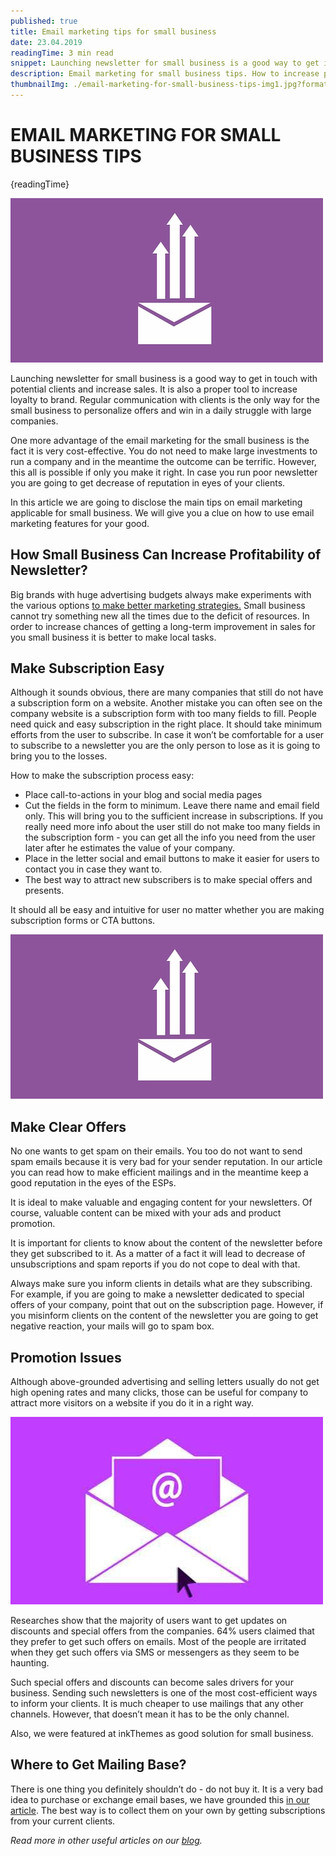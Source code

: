 ```yaml
---
published: true
title: Email marketing tips for small business
date: 23.04.2019
readingTime: 3 min read
snippet: Launching newsletter for small business is a good way to get in touch with potential clients and increase sales. It is also a proper tool to increase loyalty to brand. Regular communication with clients is the only way for the small business to personalize offers and win in a daily struggle with large companies.
description: Email marketing for small business tips. How to increase profitability of newsletter. Promotion issues. Where to get mailing base.
thumbnailImg: ./email-marketing-for-small-business-tips-img1.jpg?format=jpg&width=880
---
```


# EMAIL MARKETING FOR SMALL BUSINESS TIPS

{readingTime}

![Email Marketing Tips](./email-marketing-for-small-business-tips-img1.jpg?format=webp;jpg;png;avif&srcset&width=880)

Launching newsletter for small business is a good way to get in touch with potential clients and increase sales. It is also a proper tool to increase loyalty to brand. Regular communication with clients is the only way for the small business to personalize offers and win in a daily struggle with large companies.

One more advantage of the email marketing for the small business is the fact it is very cost-effective. You do not need to make large investments to run a company and in the meantime the outcome can be terrific. However, this all is possible if only you make it right. In case you run poor newsletter you are going to get decrease of reputation in eyes of your clients.

In this article we are going to disclose the main tips on email marketing applicable for small business. We will give you a clue on how to use email marketing features for your good.

## How Small Business Can Increase Profitability of Newsletter?

Big brands with huge advertising budgets always make experiments with the various options [to make better marketing strategies.](https://mailcheck.co/blog/great-ideas-for-your-email-marketing-strategy) Small business cannot try something new all the times due to the deficit of resources. In order to increase chances of getting a long-term improvement in sales for you small business it is better to make local tasks.

## Make Subscription Easy

Although it sounds obvious, there are many companies that still do not have a subscription form on a website. Another mistake you can often see on the company website is a subscription form with too many fields to fill. People need quick and easy subscription in the right place. It should take minimum efforts from the user to subscribe. In case it won’t be comfortable for a user to subscribe to a newsletter you are the only person to lose as it is going to bring you to the losses.

How to make the subscription process easy:

- Place call-to-actions in your blog and social media pages
- Cut the fields in the form to minimum. Leave there name and email field only. This will bring you to the sufficient increase in subscriptions. If you really need more info about the user still do not make too many fields in the subscription form - you can get all the info you need from the user later after he estimates the value of your company.
- Place in the letter social and email buttons to make it easier for users to contact you in case they want to.
- The best way to attract new subscribers is to make special offers and presents.

It should all be easy and intuitive for user no matter whether you are making subscription forms or CTA buttons.

![Email Marketing for Small Business](./email-marketing-for-small-business-tips-img1.jpg?format=webp;jpg;png;avif&srcset&width=880)

## Make Clear Offers

No one wants to get spam on their emails. You too do not want to send spam emails because it is very bad for your sender reputation. In our article you can read how to make efficient mailings and in the meantime keep a good reputation in the eyes of the ESPs.

It is ideal to make valuable and engaging content for your newsletters. Of course, valuable content can be mixed with your ads and product promotion.

It is important for clients to know about the content of the newsletter before they get subscribed to it. As a matter of a fact it will lead to decrease of unsubscriptions and spam reports if you do not cope to deal with that.

Always make sure you inform clients in details what are they subscribing. For example, if you are going to make a newsletter dedicated to special offers of your company, point that out on the subscription page. However, if you misinform clients on the content of the newsletter you are going to get negative reaction, your mails will go to spam box.

## Promotion Issues

Although above-grounded advertising and selling letters usually do not get high opening rates and many clicks, those can be useful for company to attract more visitors on a website if you do it in a right way.

![Email Marketing Tips](./email-marketing-for-small-business-tips-img2.jpg?format=webp;jpg;png;avif&srcset&width=880)

Researches show that the majority of users want to get updates on discounts and special offers from the companies. 64% users claimed that they prefer to get such offers on emails. Most of the people are irritated when they get such offers via SMS or messengers as they seem to be haunting.

Such special offers and discounts can become sales drivers for your business. Sending such newsletters is one of the most cost-efficient ways to inform your clients. It is much cheaper to use mailings that any other channels. However, that doesn’t mean it has to be the only channel.

Also, we were featured at inkThemes as good solution for small business.

## Where to Get Mailing Base?

There is one thing you definitely shouldn’t do - do not buy it. It is a very bad idea to purchase or exchange email bases, we have grounded this [in our article](/blog/x-ways-increase-emails-deliverability). The best way is to collect them on your own by getting subscriptions from your current clients.

_Read more in other useful articles on our [blog](/blog)._
